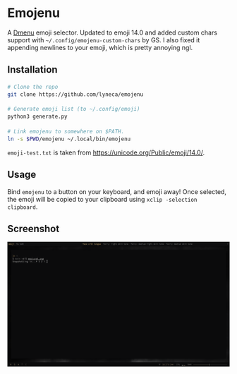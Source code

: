 # Emojenu

A [Dmenu](https://tools.suckless.org/dmenu) emoji selector. Updated to emoji
14.0 and added custom chars support with `~/.config/emojenu-custom-chars` by GS.
I also fixed it appending newlines to your emoji, which is pretty annoying ngl.

## Installation

```bash
# Clone the repo
git clone https://github.com/lyneca/emojenu

# Generate emoji list (to ~/.config/emoji)
python3 generate.py

# Link emojenu to somewhere on $PATH.
ln -s $PWD/emojenu ~/.local/bin/emojenu
```

`emoji-test.txt` is taken from https://unicode.org/Public/emoji/14.0/.

## Usage

Bind `emojenu` to a button on your keyboard, and emoji away! Once selected,
the emoji will be copied to your clipboard using `xclip -selection clipboard`.

## Screenshot

![emojenu screenshot](screenshot.png)
